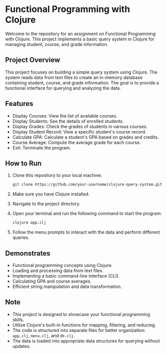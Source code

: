 # Functional Programming with Clojure

Welcome to the repository for an assignment on Functional Programming with Clojure. This project implements a basic query system in Clojure for managing student, course, and grade information.

## Project Overview

This project focuses on building a simple query system using Clojure. The system reads data from text files to create an in-memory database containing student, course, and grade information. The goal is to provide a functional interface for querying and analyzing the data.

## Features

- Display Courses: View the list of available courses.
- Display Students: See the details of enrolled students.
- Display Grades: Check the grades of students in various courses.
- Display Student Record: View a specific student's course record.
- Calculate GPA: Calculate a student's GPA based on grades and credits.
- Course Average: Compute the average grade for each course.
- Exit: Terminate the program.

## How to Run

1. Clone this repository to your local machine:

   ```bash
   git clone https://github.com/your-username/clojure-query-system.git
   ```

2. Make sure you have Clojure installed.

3. Navigate to the project directory.

4. Open your terminal and run the following command to start the program:

   ```bash
   clojure app.clj
   ```

5. Follow the menu prompts to interact with the data and perform different queries.

## Demonstrates

- Functional programming concepts using Clojure.
- Loading and processing data from text files.
- Implementing a basic command-line interface (CLI).
- Calculating GPA and course averages.
- Efficient string manipulation and data transformation.

## Note

- This project is designed to showcase your functional programming skills.
- Utilize Clojure's built-in functions for mapping, filtering, and reducing.
- The code is structured into separate files for better organization: `app.clj`, `menu.clj`, and `db.clj`.
- The data is loaded into appropriate data structures for querying without updates.

